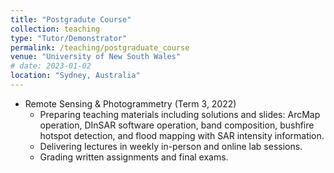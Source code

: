 ```yaml
---
title: "Postgradute Course"
collection: teaching
type: "Tutor/Demonstrator"
permalink: /teaching/postgraduate_course
venue: "University of New South Wales"
# date: 2023-01-02
location: "Sydney, Australia"
---
```

* Remote Sensing & Photogrammetry (Term 3, 2022)
  * Preparing teaching materials including solutions and slides: ArcMap operation, DInSAR software operation, band composition, bushfire hotspot detection, and flood mapping with SAR intensity information.
  * Delivering lectures in weekly in-person and online lab sessions.
  * Grading written assignments and final exams.
